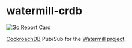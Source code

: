 # watermill-crdb
[![Go Report Card](https://goreportcard.com/badge/github.com/cockroachdb/watermill-crdb)](https://goreportcard.com/report/github.com/cockroachdb/watermill-crdb)

[CockroachDB](https://github.com/cockroachdb/cockroach) Pub/Sub for the [Watermill project](https://watermill.io).
